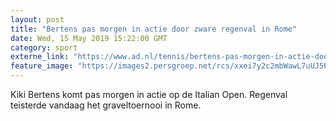 ```yaml
---
layout: post
title: "Bertens pas morgen in actie door zware regenval in Rome"
date: Wed, 15 May 2019 15:22:00 GMT
category: sport
externe_link: "https://www.ad.nl/tennis/bertens-pas-morgen-in-actie-door-zware-regenval-in-rome~af5ba624/"
feature_image: "https://images2.persgroep.net/rcs/xxei7y2c2mbWawL7uUJ5PjPUCNM/diocontent/148432235/_fitwidth/400/?appId=21791a8992982cd8da851550a453bd7f&quality=0.7"
---
```


Kiki Bertens komt pas morgen in actie op de Italian Open. Regenval teisterde vandaag het graveltoernooi in Rome.
